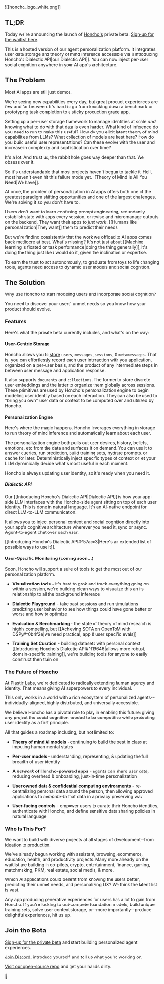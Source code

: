 ![[honcho_logo_white.png]]
## TL;DR

Today we're announcing the launch of [Honcho's](https://honcho.dev) private beta. [Sign-up for the waitlist here](https://plasticlabs.typeform.com/honchobeta).

This is a hosted version of our agent personalization platform. It integrates user data storage and theory of mind inference accessible via [[Introducing Honcho's Dialectic API|our Dialectic API]]. You can now inject per-user social cognition anywhere in your AI app's architecture.

## The Problem

Most AI apps are still just demos. 

We're seeing new capabilities every day, but great product experiences are few and far between. It's hard to go from knocking down a benchmark or prototyping task completion to a sticky production grade app.

Setting up a per-user storage framework to manage identities at scale *and* knowing what to do with that data is even harder. What kind of inference do you need to run to make this useful? How do you elicit latent theory of mind capabilities from LLMs? What collection of models are best here? How do you build useful user representations? Can these evolve with the user and increase in complexity and sophistication over time?

It's a lot. And trust us, the rabbit hole goes way deeper than that. We obsess over it.

So it's understandable that most projects haven't begun to tackle it. Hell, most haven't even hit this failure mode yet. [[Theory of Mind Is All You Need|We have]]. 

At once, the problem of personalization in AI apps offers both one of the greatest paradigm shifting opportunities and one of the largest challenges. We're solving it so you don't have to.

Users don't want to learn confusing prompt engineering, redundantly establish state with apps every session, or revise and micromanage outputs on the backend. They want their apps to *just work*. [[Humans like personalization|They want]] them to predict their needs. 

But we're finding consistently that the work we offload to AI apps comes back mediocre at best. What's missing? It's not just about [[Machine learning is fixated on task performance|doing the thing generally]], it's doing the thing just like *I* would do it, given the inclination or expertise.

To earn the trust to act autonomously, to graduate from toys to life changing tools, agents need access to dynamic user models and social cognition.

## The Solution

Why use Honcho to start modeling users and incorporate social cognition?

You need to discover your users' unmet needs so you know how your product should evolve.

### Features

Here's what the private beta currently includes, and what's on the way:

#### User-Centric Storage

Honcho allows you to [store](https://docs.honcho.dev/getting-started/architecture) `users`, `messages`, `sessions`, & `metamessages`. That is, you can effortlessly record each user interaction with you application, organized on a per-user basis, and the product of any intermediate steps in between user message and application response.

It also supports `documents` and `collections`. The former to store discrete user embeddings and the latter to organize them globally across sessions. These primitives are used by Honcho's personalization engine to begin modeling user identity based on each interaction. They can also be used to "bring you own" user data or context to be computed over and utilized by Honcho.

#### Personalization Engine

Here's where the magic happens. Honcho leverages everything in storage to run theory of mind inference and automatically learn about each user.

The personalization engine both pulls out user desires, history, beliefs, emotions, etc from the data and surfaces it on demand. You can use it to answer queries, run prediction, build training sets, hydrate prompts, or cache for later. Deterministically inject specific types of context or let your LLM dynamically decide what's most useful in each moment.

Honcho is always updating user identity, so it's ready when you need it.

##### Dialectic API

Our [[Introducing Honcho's Dialectic API|Dialectic API]] is how your app-side LLM interfaces with the Honcho-side agent sitting on top of each user identity. This is done in natural language. It's an AI-native endpoint for direct LLM-to-LLM communication.

It allows you to inject personal context and social cognition directly into your app's cognitive architecture wherever you need it, sync or async. Agent-to-agent chat over each user.

[[Introducing Honcho's Dialectic API#^57acc3|Here's an extended list of possible ways to use it]].

#### User-Specific Monitoring (coming soon...)

Soon, Honcho will support a suite of tools to get the most out of our personalization platform. 

- **Visualization tools** - it's hard to grok and track everything going on within a session, we're building clean ways to visualize this an its relationship to all the background inference  
  
- **Dialectic Playground** - take past sessions and run simulations predicting user behavior to see how things could have gone better or worse and how to optimize  
  
- **Evaluation & Benchmarking** - the state of theory of mind research is highly compelling, but [[Achieving SOTA on OpenToM with DSPy#^0b4f2e|we need practical, app & user specific evals]]  
  
- **Training Set Curation** - building datasets with personal context [[Introducing Honcho's Dialectic API#^f19646|allows more robust, domain-specific training]], we're building tools for anyone to easily construct then train on

### The Future of Honcho

At [Plastic Labs](https://plasticlabs.ai), we're dedicated to radically extending human agency and identity. That means giving AI superpowers to every individual.

This only works in a world with a rich ecosystem of personalized agents--individually-aligned, highly distributed, and universally accessible.

We believe Honcho has a pivotal role to play in enabling this future: giving any project the social cognition needed to be competitive while protecting user identity as a first principle. 

All that guides a roadmap including, but not limited to:

- **Theory of mind AI models** - continuing to build the best in class at imputing human mental states  
  
- **Per-user models** - understanding, representing, & updating the full breadth of user identity  
  
- **A *network* of Honcho-powered apps** - agents can share user data, reducing overhead & onboarding, just-in-time personalization  
  
- **User owned data & confidential computing environments** - re-centralizing personal data around the person, then allowing approved applications to *compute-to* that data in a privacy preserving way  
  
- **User-facing controls** - empower users to curate their Honcho identities, authenticate with Honcho, and define sensitive data sharing policies in natural language

### Who Is This For?

We want to build with diverse projects at all stages of development--from ideation to production.

We've already begun working with assistant, browsing, ecommerce, education, health, and productivity projects. Many more already on the waitlist are building in co-pilots, crypto, entertainment, finance, gaming, matchmaking, PKM, real estate, social media, & more.

Which AI applications could benefit from knowing the users better, predicting their unmet needs, and personalizing UX? We think the latent list is vast.

Any app producing generative experiences for users has a lot to gain from Honcho. If you're looking to out-compete foundation models, build unique training sets, solve user context storage, or--more importantly--produce delightful experiences, hit us up.

## Join the Beta

[Sign-up for the private beta](https://plasticlabs.typeform.com/honchobeta) and start building personalized agent experiences.

[Join Discord](https://discord.gg/plasticlabs), introduce yourself, and tell us what you're working on.

[Visit our open-source repo](https://github.com/plastic-labs/honcho) and get your hands dirty.

🫡


